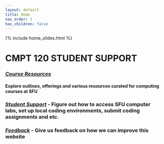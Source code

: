 ```yaml
---
layout: default
title: Home
nav_order: 1
has_children: false
---
```

{% include home_slides.html %}


# CMPT 120 STUDENT SUPPORT 

### [*Course Resources*](https://seenan21.github.io/SFU-INSTRUCTIONAL-SUPPORT-GROUP/docs/courseresources/courseResources.html) 
#### Explore outlines, offerings and various resources curated for computing courses at SFU

### [*Student Support*](https://seenan21.github.io/SFU-INSTRUCTIONAL-SUPPORT-GROUP/docs/support/support.html) - Figure out how to access SFU computer labs, set up local coding environments, submit coding assignments and etc.

### [*Feedback*](https://seenan21.github.io/SFU-INSTRUCTIONAL-SUPPORT-GROUP/docs/Feedback.html) - Give us feedback on how we can improve this website








